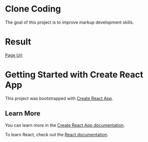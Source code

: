 # Clone Coding

The goal of this project is to improve markup development skills.

# Result

[Page Url](https://kkokkojeong.github.io/markup-practice/)

# Getting Started with Create React App

This project was bootstrapped with [Create React App](https://github.com/facebook/create-react-app).

## Learn More

You can learn more in the [Create React App documentation](https://facebook.github.io/create-react-app/docs/getting-started).

To learn React, check out the [React documentation](https://reactjs.org/).
